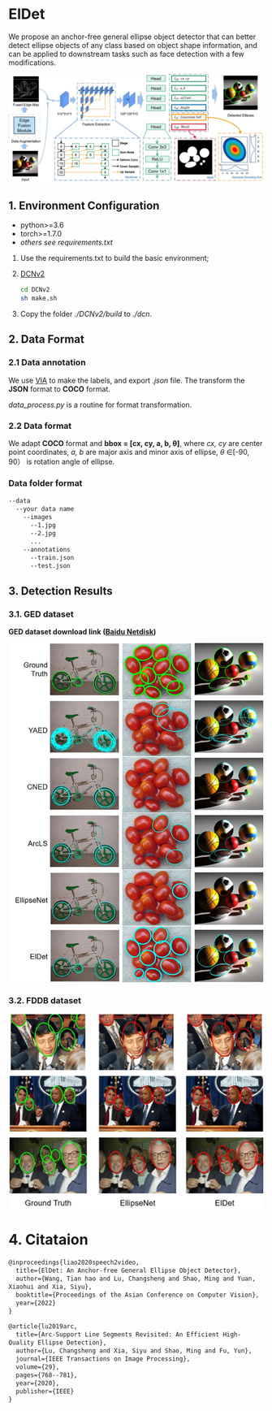 # ElDet
We propose an anchor-free general ellipse object detector that can better detect ellipse objects of any class based on object shape information, and can be applied to downstream tasks such as face detection with a few modifications.
<div align=center>
<img src="/imgs/overview.jpg" width=800>
</div>

## 1. Environment Configuration
- python>=3.6
- torch>=1.7.0
- *others see requirements.txt*

1. Use the requirements.txt to build the basic environment;
2. [DCNv2](https://github.com/jinfagang/DCNv2_latest.git)
  
    ```bash
    cd DCNv2
    sh make.sh
    ```
3. Copy the folder *./DCNv2/build* to *./dcn*.
    

## 2. Data Format
### 2.1 Data annotation
We use [VIA](https://www.robots.ox.ac.uk/~vgg/software/via/) to make the labels, and export *.json* file. The transform the **JSON** format to **COCO** format. 

*data_process.py* is a routine for format transformation.

### 2.2 Data format
We adapt **COCO** format and **bbox = \[cx, cy, a, b, θ]**, where *cx, cy* are center point coordinates, *a, b* are major axis and minor axis of ellipse, *θ* ∈[-90, 90） is rotation angle of ellipse.

### Data folder format
```
--data
  --your data name
    --images
      --1.jpg
      --2.jpg
      ...    
    --annotations
      --train.json
      --test.json
```

## 3. Detection Results
### 3.1. GED dataset
**GED dataset download link ([Baidu Netdisk](https://pan.baidu.com/s/1HZ8buHahd-jx39hTklf-7A?pwd=ezgs ))**
<div align=center>
<img src="/imgs/GED.jpg" width=500>
</div>

### 3.2. FDDB dataset
<div align=center>
<img src="/imgs/FDDB.jpg" width=500>
</div>

# 4. Citataion
```
@inproceedings{liao2020speech2video,
  title={ElDet: An Anchor-free General Ellipse Object Detector},
  author={Wang, Tian hao and Lu, Changsheng and Shao, Ming and Yuan, Xiaohui and Xia, Siyu},
  booktitle={Proceedings of the Asian Conference on Computer Vision},
  year={2022}
}
```
```
@article{lu2019arc,
  title={Arc-Support Line Segments Revisited: An Efficient High-Quality Ellipse Detection},
  author={Lu, Changsheng and Xia, Siyu and Shao, Ming and Fu, Yun},
  journal={IEEE Transactions on Image Processing},
  volume={29},
  pages={768--781},
  year={2020},
  publisher={IEEE}
}
```
